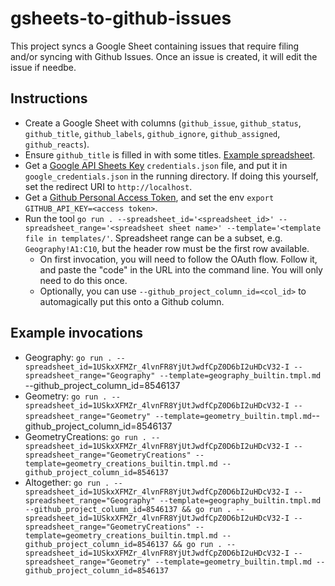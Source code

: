 # gsheets-to-github-issues

This project syncs a Google Sheet containing issues that require filing
and/or syncing with Github Issues. Once an issue is created, it will
edit the issue if needbe.

## Instructions

* Create a Google Sheet with columns (`github_issue`, `github_status`, `github_title`,
  `github_labels`, `github_ignore`, `github_assigned`, `github_reacts`).
* Ensure `github_title` is filled in with some titles. [Example spreadsheet](https://docs.google.com/spreadsheets/d/1USkxXFMZr_4lvnFR8YjUtJwdfCpZ0D6bI2uHDcV32-I/edit#gid=0).
* Get a [Google API Sheets Key](https://developers.google.com/sheets/api/quickstart/go)
  `credentials.json` file, and put it in `google_credentials.json` in the running directory.
  If doing this yourself, set the redirect URI to `http://localhost`.
* Get a [Github Personal Access Token](https://github.com/settings/tokens),
  and set the env `export GITHUB_API_KEY=<access token>`.
* Run the tool `go run . --spreadsheet_id='<spreadsheet_id>' --spreadsheet_range='<spreadsheet sheet name>' --template='<template file in templates/'`. Spreadsheet range can be a subset, e.g. `Geography!A1:C10`, but the header row must be the first row available.
  * On first invocation, you will need to follow the OAuth flow.
    Follow it, and paste the "code" in the URL into the command line.
    You will only need to do this once.
  * Optionally, you can use `--github_project_column_id=<col_id>` to
    automagically put this onto a Github column.

## Example invocations

* Geography: `go run . --spreadsheet_id=1USkxXFMZr_4lvnFR8YjUtJwdfCpZ0D6bI2uHDcV32-I --spreadsheet_range="Geography" --template=geography_builtin.tmpl.md` --github_project_column_id=8546137
* Geometry: `go run . --spreadsheet_id=1USkxXFMZr_4lvnFR8YjUtJwdfCpZ0D6bI2uHDcV32-I --spreadsheet_range="Geometry" --template=geometry_builtin.tmpl.md`--github_project_column_id=8546137
* GeometryCreations: `go run . --spreadsheet_id=1USkxXFMZr_4lvnFR8YjUtJwdfCpZ0D6bI2uHDcV32-I --spreadsheet_range="GeometryCreations" --template=geometry_creations_builtin.tmpl.md --github_project_column_id=8546137`
* Altogether: `go run . --spreadsheet_id=1USkxXFMZr_4lvnFR8YjUtJwdfCpZ0D6bI2uHDcV32-I --spreadsheet_range="Geography" --template=geography_builtin.tmpl.md --github_project_column_id=8546137 && go run . --spreadsheet_id=1USkxXFMZr_4lvnFR8YjUtJwdfCpZ0D6bI2uHDcV32-I --spreadsheet_range="GeometryCreations" --template=geometry_creations_builtin.tmpl.md --github_project_column_id=8546137 && go run . --spreadsheet_id=1USkxXFMZr_4lvnFR8YjUtJwdfCpZ0D6bI2uHDcV32-I --spreadsheet_range="Geometry" --template=geometry_builtin.tmpl.md --github_project_column_id=8546137`
